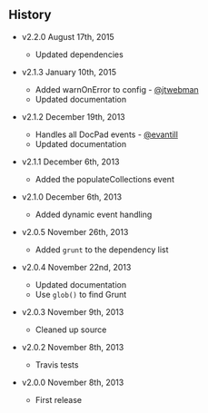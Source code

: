 ## History

- v2.2.0 August 17th, 2015
	- Updated dependencies

- v2.1.3 January 10th, 2015
	- Added warnOnError to config - [@jtwebman](http://github.com/jtwebman)
	- Updated documentation

- v2.1.2 December 19th, 2013
	- Handles all DocPad events - [@evantill](http://github.com/evantill)
	- Updated documentation

- v2.1.1 December 6th, 2013
	- Added the populateCollections event

- v2.1.0 December 6th, 2013
	- Added dynamic event handling

- v2.0.5 November 26th, 2013
	- Added `grunt` to the dependency list

- v2.0.4 November 22nd, 2013
	- Updated documentation
	- Use `glob()` to find Grunt

- v2.0.3 November 9th, 2013
	- Cleaned up source

- v2.0.2 November 8th, 2013
	- Travis tests

- v2.0.0 November 8th, 2013
	- First release
